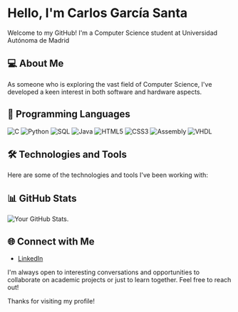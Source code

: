 # Hello, I'm Carlos García Santa

Welcome to my GitHub! I'm a Computer Science student at Universidad Autónoma de Madrid

## 💻 About Me

As someone who is exploring the vast field of Computer Science, I've developed a keen interest in both software and hardware aspects. 

## 🚀 Programming Languages

![C](https://img.shields.io/badge/-C-A8B9CC?style=for-the-badge&logo=c&logoColor=blue)
![Python](https://img.shields.io/badge/-Python-3776AB?style=for-the-badge&logo=python&logoColor=yellow)
![SQL](https://img.shields.io/badge/-SQL-4479A1?style=for-the-badge&logo=sql&logoColor=blue)
![Java](https://img.shields.io/badge/-Java-007396?style=for-the-badge&logo=java&logoColor=white)
![HTML5](https://img.shields.io/badge/-HTML5-E34F26?style=for-the-badge&logo=html5&logoColor=white)
![CSS3](https://img.shields.io/badge/-CSS3-1572B6?style=for-the-badge&logo=css3&logoColor=white)
![Assembly](https://img.shields.io/badge/-Assembly-00599C?style=for-the-badge&logo=generic&logoColor=white)
![VHDL](https://img.shields.io/badge/-VHDL-00599C?style=for-the-badge&logo=generic&logoColor=white)

## 🛠 Technologies and Tools

Here are some of the technologies and tools I've been working with:


## 📊 GitHub Stats

![Your GitHub Stats](https://github-readme-stats.vercel.app/api?username=santacg&show_icons=true&theme=radical).

## 🌐 Connect with Me

- [LinkedIn](your-LinkedIn-link)

I'm always open to interesting conversations and opportunities to collaborate on academic projects or just to learn together. Feel free to reach out!

Thanks for visiting my profile!

